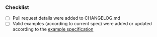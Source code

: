 
### Checklist
- [ ] Pull request details were added to CHANGELOG.md
- [ ] Valid examples (according to current spec) were added or updated according to the [example specification](https://github.com/openwdl/wdl-tests/blob/main/docs/MarkdownTests.md)
